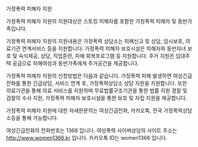 가정폭력 피해자 지원

가정폭력 피해자 지원의 지원대상은 스토킹 피해자를 포함한 가정폭력 피해자 및 동반가족입니다.

가정폭력 피해자 지원의 지원내용은 가정폭력 상담소는 피해신고 및 상담, 임시보호, 의료기관 연계서비스 등을 지원합니다.
가정폭력 피해자 보호시설은 피해자와 동반자녀 보호 및 숙식제공, 상담, 직업훈련, 피해 회복프로그램 등 지원합니다.
주거 지원은 임대주택 공급으로 피해여성과 동반가족에게 주거공간을 제공합니다.

가정폭력 피해자 지원의 신청방법은 다음과 같습니다. 가정폭력 피해 발생하면 여성긴급전화를 통한 긴급상담, 서비스 연계 후, 가정폭력상담소 상담 지원을 지원합니다. 또한 의료기관을 통해 의료 서비스를 지원하며 무료법률구조기관을 통한 법률 지원 경찰 및 검찰의 수사 지원, 가정폭력 피해자 보호시설을 통한 보호 및 자립 지원을 제공합니다.

가정폭력 피해자 지원에 대한 자세한문의는 여성긴급전화, 카카오톡, 전국 가정폭력상담소등을 통해 가능합니다.

여성긴급전화의 전화번호는 1366 입니다.
여성폭력 사이버상담의 사이트 주소는 http://www.women1366.kr 입니다.
카카오톡 ID는 women1366 입니다.
